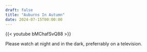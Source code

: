 ```yaml
---
draft: false
title: "Auburns In Autumn"
date: 2024-07-15T00:00:00
---
```


{{< youtube bMChafSvQ88 >}} 

Please watch at night and in the dark, preferrably on a television.